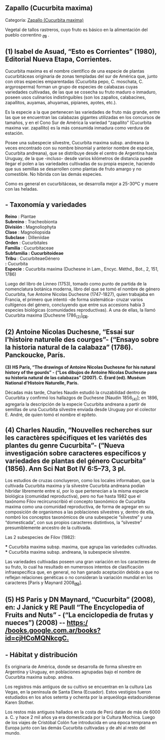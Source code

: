 ## Zapallo (Cucurbita maxima)

Categoría: [Zapallo (Cucurbita maxima)](http://descubrircorrientes.com.ar/2012/index.php/4472-geografia/6-fitogeografia/vegetacion-y-flora/zapallo-cucurbita-maxima)

Vegetal de tallos rastreros, cuyo fruto es básico en la alimentación del pueblo correntino <sub><strong><span><span>(1)</span></span></strong></sub> .

## **(1) Isabel de Asuad, “Esto es Corrientes” (1980), Editorial Nueva Etapa, Corrientes.**

Cucurbita maxima es el nombre científico de una especie de plantas cucurbitáceas originaria de zonas templadas del sur de América que, junto con otras especies emparentadas (Cucurbita pepo, C. moschata, C. argyrosperma) forman un grupo de especies de calabazas cuyas variedades cultivadas, de las que se cosecha su fruto maduro o inmaduro, poseen usos culinarios indistinguibles (son los zapallos, calabacines, zapallitos, auyamas, ahuyamas, pipianes, ayotes, etc.).

Es la especie a la que pertenecen las variedades de fruto más grande, entre las que se encuentran las calabazas gigantes utilizadas en los concursos de tamaños, y en el Cono Sur de América la variedad “zapallito” (Cucurbita maxima var. zapallito) es la más consumida inmadura como verdura de estación.

Posee una subespecie silvestre, Cucurbita maxima subsp. andreana (a veces encontrado con su nombre binomial y anterior nombre de especie, Cucurbita andreana), que se distribuye desde el centro de Argentina hasta Uruguay, de la que -incluso- desde varios kilómetros de distancia puede llegar el polen a las variedades cultivadas de su propia especie, haciendo que sus semillas se desarrollen como plantas de fruto amargo y no comestible. No hibrida con las demás especies.

Como es general en cucurbitáceas, se desarrolla mejor a 25-30ºC y muere con las heladas.

## **\- Taxonomía y variedades**

**Reino** : Plantae  
**Subreino** : Tracheobionta  
**División** : Magnoliophyta  
**Clase** : Magnoliopsida  
**Subclase** : Dilleniidae  
**Orden** : Cucurbitales  
**Familia** : Cucurbitaceae  
**Subfamilia : Cucurbitoideae**  
**Tribu** : CucurbiteaeGénero  
**:** Cucurbita  
**Especie** : Cucurbita maxima (Duchesne in Lam., Encyc. Méthd., Bot., 2, 151, 1786)

Luego del libro de Linneo (1753), tomado como punto de partida de la nomenclatura botánica moderna, libro del que se tomó el nombre de género Cucurbita, fue Antoine Nicolas Duchesne (1747-1827), quien trabajaba en Francia, el primero que intentó -de forma sistemática- cruzar varios cultígenos del género, concluyendo que entre sus accesions había 3 especies biológicas (comunidades reproductivas). A una de ellas, la llamó Cucurbita maxima \[Duchesne 1786<sub>(2)</sub>\]<sub><strong>(3)</strong></sub>.

## **(2) Antoine Nicolas Duchesne, “Essai sur l'histoire naturelle des courges”- (“Ensayo sobre la historia natural de la calabaza” (1786). Panckoucke, París.**  
**(3) HS París, “The drawings of Antoine Nicolas Duchesne for his natural history of the gourds” - (“Los dibujos de Antoine Nicolas Duchesne para su historia natural de las calabazas” (2007). C. Érard (ed). Muséum National d’Histoire Naturelle, París.**

Décadas más tarde, Charles Naudin estudió la cruzabilidad dentro de Cucurbita y confirmó los hallazgos de Duchesne \[Naudin 1856<sub>(4)</sub>\]; en 1896, agregaría la descripción de la especie Cucurbita andreana a partir de semillas de una Cucurbita silvestre enviada desde Uruguay por el colector E. André, de quien tomó el nombre el epíteto.

## **(4) Charles Naudin, “Nouvelles recherches sur les caractères spécifiques et les variétés des plantes du genre Cucurbita”- (”Nueva investigación sobre caracteres específicos y variedades de plantas del género Cucurbita” (1856). Ann Sci Nat Bot IV 6:5–73, 3 pl.**

Los estudios de cruzas concluyeron, como los locales informaban, que la cultivada Cucurbita maxima y la silvestre Cucurbita andreana podían hibridar libremente entre sí, por lo que pertenecían a la misma especie biológica (comunidad reproductiva), pero no fue hasta 1982 que el taxónomo Filov recircunscribió el concepto taxonómico de Cucurbita maxima como una comunidad reproductiva, de forma de agregar en su composición de organismos a las poblaciones silvestres y, dentro de ella, nombró los conceptos taxonómicos de una subespecie “silvestre” y una “domesticada”, con sus propios caracteres distintivos, la “silvestre” presumiblemente ancestro de la cultivada.

Las 2 subespecies de Filov (1982):

**\*** Cucurbita maxima subsp. maxima, que agrupa las variedades cultivadas.  
**\*** Cucurbita maxima subsp. andreana, la subespecie silvestre.

Las variedades cultivadas poseen una gran variación en los caracteres de su fruto, lo cual ha resultado en numerosos intentos de clasificación infraespecífica que, en general, no han ganado aceptación debido a que no reflejan relaciones genéticas o no consideran la variación mundial en los caracteres \[París y Maynard 2008<sub><strong>(5)</strong></sub>\].

## **(5) HS Paris y DN Maynard, “Cucurbita” (2008), en: J Janick y RE Paull “The Encyclopedia of Fruits and Nuts” - (“La enciclopedia de frutas y nueces”) (2008) -- [https:/ /books.google.com.ar/books?id=cjHCoMQNkcgC.](https://books.google.com.ar/books?id=cjHCoMQNkcgC.)**

## **\- Hábitat y distribución**

Es originaria de América, donde se desarrolla de forma silvestre en Argentina y Uruguay, en poblaciones agrupadas bajo el nombre de Cucurbita maxima subsp. andrea.

Los registros más antiguos de su cultivo se encuentran en la cultura Las Vegas, en la península de Santa Elena (Ecuador). Estos vestigios fueron estudiados en los años setenta y ochenta por la arqueóloga estadounidense Karen Stother.

Los restos más antiguos hallados en la costa de Perú datan de más de 6000 a. C. y hace 2 mil años ya era domesticada por la Cultura Mochica. Luego de los viajes de Cristóbal Colón fue introducida en una época temprana en Europa junto con las demás Cucurbita cultivadas y de ahí al resto del mundo.